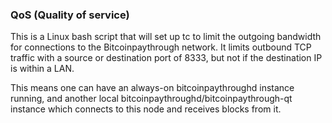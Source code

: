 ### QoS (Quality of service) ###

This is a Linux bash script that will set up tc to limit the outgoing bandwidth for connections to the Bitcoinpaythrough network. It limits outbound TCP traffic with a source or destination port of 8333, but not if the destination IP is within a LAN.

This means one can have an always-on bitcoinpaythroughd instance running, and another local bitcoinpaythroughd/bitcoinpaythrough-qt instance which connects to this node and receives blocks from it.
